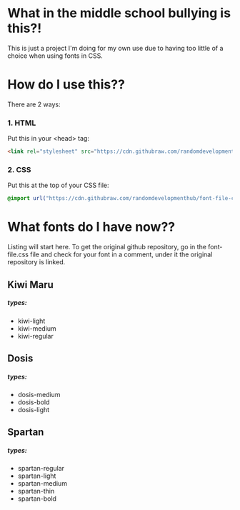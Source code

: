 # What in the middle school bullying is this?!
This is just a project I'm doing for my own use due to having too little of a choice when using fonts in CSS.

# How do I use this??
There are 2 ways:

### 1. HTML
Put this in your \<head\> tag: 
```html
<link rel="stylesheet" src="https://cdn.githubraw.com/randomdevelopmenthub/font-file-css/master/font-file.css" />
```

### 2. CSS
Put this at the top of your CSS file: 
```css
@import url("https://cdn.githubraw.com/randomdevelopmenthub/font-file-css/master/font-file.css")
```

# What fonts do I have now??
Listing will start here. To get the original github repository, go in the font-file.css file and check for your font in a comment, under it the original repository is linked.

## Kiwi Maru
##### types:
* kiwi-light
* kiwi-medium 
* kiwi-regular

## Dosis
##### types: 
* dosis-medium
* dosis-bold 
* dosis-light

## Spartan
##### types: 
* spartan-regular 
* spartan-light
* spartan-medium
* spartan-thin
* spartan-bold
